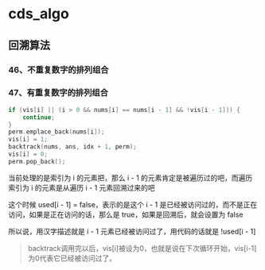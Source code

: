 # cds_algo

## 回溯算法
### 46、不重复数字的排列组合

### 47、有重复数字的排列组合

```c++
if (vis[i] || (i > 0 && nums[i] == nums[i - 1] && !vis[i - 1])) {
    continue;
}
perm.emplace_back(nums[i]);
vis[i] = 1;
backtrack(nums, ans, idx + 1, perm);
vis[i] = 0;
perm.pop_back();
```
当前处理的是索引为 i 的元素把，那么 i - 1 的元素肯定是被遍历过的吧，而遍历索引为 i 的元素是从遍历 i - 1 元素回溯过来的吧

这个时候 used[i - 1] = false，表示的是这个 i - 1 是已经被访问过的，而不是正在访问，如果是正在访问的话，那么是 true，如果是回溯后，就会设置为 false

所以说，用汉字描述就是 i - 1 元素已经被访问过了，用代码的话就是 !used[i - 1]

> backtrack调用完以后，vis[i]被设为0，也就是说在下次循环开始，vis[i-1]为0代表它已经被访问过了。
